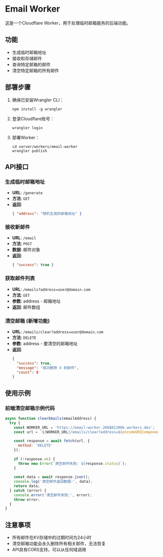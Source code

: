 # Email Worker

这是一个Cloudflare Worker，用于处理临时邮箱服务的后端功能。

## 功能

- 生成临时邮箱地址
- 接收和存储邮件
- 查询特定邮箱的邮件
- 清空特定邮箱的所有邮件

## 部署步骤

1. 确保已安装Wrangler CLI：
   ```
   npm install -g wrangler
   ```

2. 登录Cloudflare账号：
   ```
   wrangler login
   ```

3. 部署Worker：
   ```
   cd server/workers/email-worker
   wrangler publish
   ```

## API接口

### 生成临时邮箱地址

- **URL**: `/generate`
- **方法**: `GET`
- **返回**: 
  ```json
  { "address": "随机生成的邮箱地址" }
  ```

### 接收新邮件

- **URL**: `/email`
- **方法**: `POST`
- **数据**: 邮件对象
- **返回**: 
  ```json
  { "success": true }
  ```

### 获取邮件列表

- **URL**: `/emails?address=user@domain.com`
- **方法**: `GET`
- **参数**: address - 邮箱地址
- **返回**: 邮件数组

### 清空邮箱 (新增功能)

- **URL**: `/emails/clear?address=user@domain.com`
- **方法**: `DELETE`
- **参数**: address - 要清空的邮箱地址
- **返回**: 
  ```json
  { 
    "success": true,
    "message": "成功删除 X 封邮件",
    "count": X
  }
  ```

## 使用示例

### 前端清空邮箱示例代码

```javascript
async function clearEmails(emailAddress) {
  try {
    const WORKER_URL = 'https://email-worker.2668812066.workers.dev';
    const url = `${WORKER_URL}/emails/clear?address=${encodeURIComponent(emailAddress.trim())}`;
    
    const response = await fetch(url, { 
      method: 'DELETE'
    });
    
    if (!response.ok) {
      throw new Error(`清空邮件失败: ${response.status}`);
    }
    
    const data = await response.json();
    console.log('清空邮件返回数据:', data);
    return data;
  } catch (error) {
    console.error('清空邮件失败:', error);
    throw error;
  }
}
```

## 注意事项

- 所有邮件在KV存储中的过期时间为24小时
- 清空邮箱功能会永久删除所有相关邮件，无法恢复
- API具有CORS支持，可以从任何域调用 